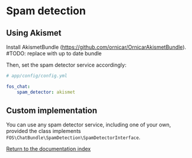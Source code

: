 Spam detection
==============

Using Akismet
-------------

Install AkismetBundle (https://github.com/ornicar/OrnicarAkismetBundle). #TODO: replace with up to date bundle

Then, set the spam detector service accordingly:

```yaml
# app/config/config.yml

fos_chat:
    spam_detector: akismet
```

Custom implementation
----------------

You can use any spam detector service, including one of your own, provided the
class implements ``FOS\ChatBundle\SpamDetection\SpamDetectorInterface``.

[Return to the documentation index](00-index.md)
